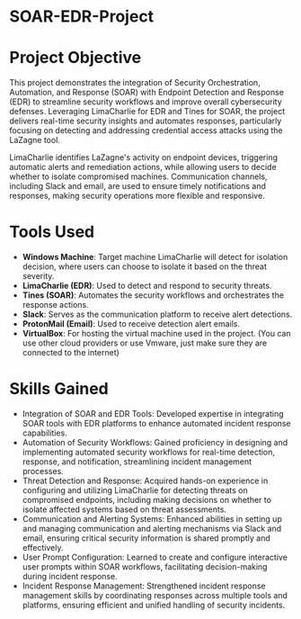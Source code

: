 # SOAR-EDR-Project
# Project Objective
This project demonstrates the integration of Security Orchestration, Automation, and Response (SOAR) with Endpoint Detection and Response (EDR) to streamline security workflows and improve overall cybersecurity defenses. Leveraging LimaCharlie for EDR and Tines for SOAR, the project delivers real-time security insights and automates responses, particularly focusing on detecting and addressing credential access attacks using the LaZagne tool.

LimaCharlie identifies LaZagne's activity on endpoint devices, triggering automatic alerts and remediation actions, while allowing users to decide whether to isolate compromised machines. Communication channels, including Slack and email, are used to ensure timely notifications and responses, making security operations more flexible and responsive.

# Tools Used
- <b>Windows Machine</b>: Target machine LimaCharlie will detect for isolation decision, where users can choose to isolate it based on the threat severity.
- <b> LimaCharlie (EDR)</b>: Used to detect and respond to security threats.
- <b>Tines (SOAR)</b>: Automates the security workflows and orchestrates the response actions.
- <b>Slack</b>: Serves as the communication platform to receive alert detections.
- <b>ProtonMail (Email)</b>: Used to receive detection alert emails.
- <b>VirtualBox</b>: For hosting the virtual machine used in the project. (You can use other cloud providers or use Vmware, just make sure they are connected to the internet)

# Skills Gained 
- Integration of SOAR and EDR Tools: Developed expertise in integrating SOAR tools with EDR platforms to enhance automated incident response capabilities.
- Automation of Security Workflows: Gained proficiency in designing and implementing automated security workflows for real-time detection, response, and notification, streamlining incident management processes.
- Threat Detection and Response: Acquired hands-on experience in configuring and utilizing LimaCharlie for detecting threats on compromised endpoints, including making decisions on whether to isolate affected systems based on threat assessments.
- Communication and Alerting Systems: Enhanced abilities in setting up and managing communication and alerting mechanisms via Slack and email, ensuring critical security information is shared promptly and effectively.
- User Prompt Configuration: Learned to create and configure interactive user prompts within SOAR workflows, facilitating decision-making during incident response.
- Incident Response Management: Strengthened incident response management skills by coordinating responses across multiple tools and platforms, ensuring efficient and unified handling of security incidents.

